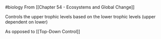 #biology 
From [[Chapter 54 - Ecosystems and Global Change]]

Controls the upper trophic levels based on the lower trophic levels (upper dependent on lower)

As opposed to [[Top-Down Control]]